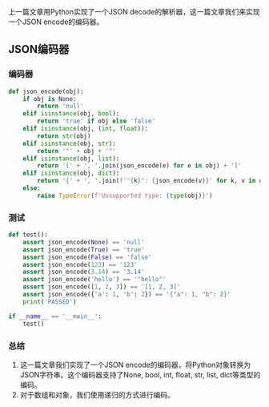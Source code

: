 
上一篇文章用Python实现了一个JSON decode的解析器，这一篇文章我们来实现一个JSON encode的编码器。

## JSON编码器

### 编码器

```py
def json_encode(obj):
    if obj is None:
        return 'null'
    elif isinstance(obj, bool):
        return 'true' if obj else 'false'
    elif isinstance(obj, (int, float)):
        return str(obj)
    elif isinstance(obj, str):
        return '"' + obj + '"'
    elif isinstance(obj, list):
        return '[' + ', '.join(json_encode(e) for e in obj) + ']'
    elif isinstance(obj, dict):
        return '{' + ', '.join(f'"{k}": {json_encode(v)}' for k, v in obj.items()) + '}'
    else:
        raise TypeError(f'Unsupported type: {type(obj)}')
```

### 测试

```py
def test():
    assert json_encode(None) == 'null'
    assert json_encode(True) == 'true'
    assert json_encode(False) == 'false'
    assert json_encode(123) == '123'
    assert json_encode(3.14) == '3.14'
    assert json_encode('hello') == '"hello"'
    assert json_encode([1, 2, 3]) == '[1, 2, 3]'
    assert json_encode({'a': 1, 'b': 2}) == '{"a": 1, "b": 2}'
    print('PASSED')

if __name__ == '__main__':
    test()
```

### 总结

1. 这一篇文章我们实现了一个JSON encode的编码器，将Python对象转换为JSON字符串。这个编码器支持了None, bool, int, float, str, list, dict等类型的编码。
2. 对于数组和对象，我们使用递归的方式进行编码。